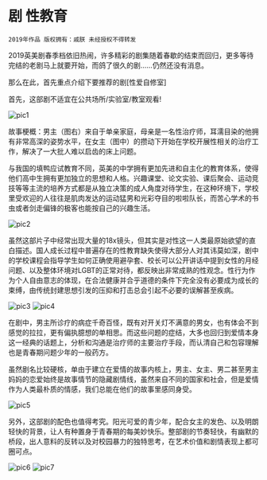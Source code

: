 # 剧 性教育

    2019年作品 版权拥有：戚朕 未经授权不得转发

2019英美剧春季档依旧热闹，许多精彩的剧集随着春歇的结束而回归，更多等待完结的老剧马上就要开始，而鸽了很久的剧……仍然还没有消息。

那么在此，首先重点介绍下要推荐的剧[性爱自修室]

首先，这部剧不适宜在公共场所/实验室/教室观看!

![pic1](性教育1.png)

故事梗概：男主（图右）来自于单亲家庭，母亲是一名性治疗师，耳濡目染的他拥有非常高深的姿势水平，在女主（图中）的攒动下开始在学校开展性相关的治疗工作，解决了一大批人难以启齿的床上问题。

与我国的填鸭应试教育不同，英美的中学拥有更加先进和自主化的教育体系，使得他们高中生拥有更加独立的思想和人格。兴趣课堂、论文实验、课后聚会、运动竞技等等主流的培养方式都是从独立决策的成人角度对待学生，在这种环境下，学校里受欢迎的人往往是肌肉发达的运动猛男和光彩夺目的啦啦队长，而苦心学术的书虫或者剑走偏锋的极客也能按自己的兴趣生活。

![pic2](性教育2.png)

虽然这部片子中经常出现大量的18x镜头，但其实是对性这一人类最原始欲望的直白描述。国人成长过程中普遍存在的性教育缺失使得大部分人对其讳莫如深，剧中的学校课程会指导学生如何正确使用避孕套、校长可以公开讲话中提到女性的月经问题、以及整体环境对LGBT的正常对待，都反映出非常成熟的性观念。性行为作为个人自由意志的体现，在合法健康并合乎道德的条件下完全没有必要成为成长的束缚，由传统封建思想引发的压抑和打击总会引起不必要的误解甚至疾病。

![pic3](性教育3.png)
![pic4](性教育4.png)


在剧中，男主所诊疗的病症千奇百怪，既有对开关灯不满意的男女，也有体会不到感觉的拉拉，更有偏执臆想的单相思。而这些问题的症结，大多也回归到爱情本身这一经典的话题上，分析和沟通是治疗师的主要治疗手段，而认清自己和包容理解也是青春期问题少年的一般药方。

虽然剧名比较硬核，单由于建立在爱情的故事内核上，男主、女主、男二甚至男主妈妈的恋爱始终是故事情节的隐藏剧情线，虽然来自不同的国家和社会，但是爱情作为人类最朴质的情感，我们总能在他们的故事里感同身受。

![pic5](性教育5.png)


另外，这部剧的配色也值得考究。阳光可爱的青少年，配合女主的发色、以及明朗轻快的背景，让人有种置身于青春期的每美妙快乐。整部剧的节奏轻快，有幽默的桥段，出人意料的反转以及对校园暴力的独特思考，在艺术价值和剧情表现上都可圈可点。

![pic6](性教育6.png)
![pic7](性教育7.png)
